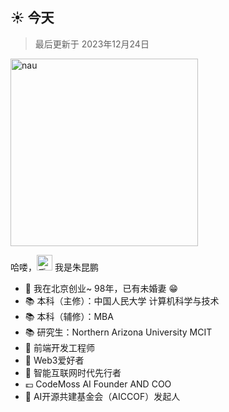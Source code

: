 <h2>☀️ 今天</h2>
<blockquote>最后更新于 2023年12月24日</blockquote>
<img src="https://octodex.github.com/images/daftpunktocat-thomas.gif" width="300" alt="nau">
<p>哈喽，<img src="https://media.giphy.com/media/hvRJCLFzcasrR4ia7z/giphy.gif" width="25" alt="手势"> 我是朱昆鹏</p>
<ul>
  <li>🔭 我在北京创业~ 98年，已有未婚妻 😁</li>
  <li>📚 本科（主修）：中国人民大学 计算机科学与技术</li>
  <li>📚 本科（辅修）：MBA</li>
  <li>📚 研究生：Northern Arizona University MCIT</li>
  <li>🔋 前端开发工程师</li>
  <li>📡 Web3爱好者</li>
  <li>📡 智能互联网时代先行者</li>
  <li>💷 CodeMoss AI Founder AND COO</li>
  <li>🌱 AI开源共建基金会（AICCOF）发起人</li>
</ul>


